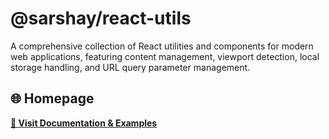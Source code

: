 # @sarshay/react-utils

A comprehensive collection of React utilities and components for modern web applications, featuring content management, viewport detection, local storage handling, and URL query parameter management.


## 🌐 Homepage

**[📖 Visit Documentation & Examples](https://sarshay.github.io/react-utils)**
